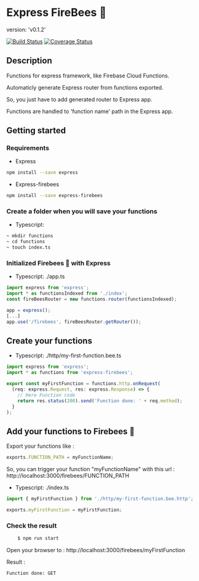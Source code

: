 # Express FireBees 🐝

version: 'v0.1.2'

[![Build Status](https://travis-ci.org/Stayfi/express-firebees.svg?branch=master)](https://travis-ci.org/Stayfi/express-firebees)
[![Coverage Status](https://coveralls.io/repos/github/Stayfi/express-firebees/badge.svg?branch=develop)](https://coveralls.io/github/Stayfi/express-firebees?branch=develop)

## Description

Functions for express framework, like Firebase Cloud Functions.

Automaticly generate Express router from functions exported.

So, you just have to add generated router to Express app.

Functions are handled to 'function name' path in the Express app.

## Getting started

### Requirements

- Express

```bash
npm install --save express
```

- Express-firebees

```bash
npm install --save express-firebees
```

### Create a folder when you will save your functions

- Typescript:

```bash
~ mkdir functions
~ cd functions
~ touch index.ts
```

### Initialized Firebees 🐝 with Express

- Typescript: ./app.ts

```javascript
import express from 'express';
import * as functionsIndexed from './index';
const fireBeesRouter = new functions.router(functionsIndexed);

app = express();
[...]
app.use('/firebees', fireBeesRouter.getRouter());

```

## Create your functions

- Typescript: ./http/my-first-function.bee.ts

```javascript
import express from 'express';
import * as functions from 'express-firebees';

export const myFirstFunction = functions.http.onRequest(
  (req: express.Request, res: express.Response) => {
    // Here Function code
    return res.status(200).send('Function done: ' + req.method);
  }
);
```

## Add your functions to Firebees 🐝

Export your functions like :

```javascript
exports.FUNCTION_PATH = myFunctionName;
```

So, you can trigger your function "myFunctionName" with this url : http://localhost:3000/firebees/FUNCTION_PATH

- Typescript: ./index.ts

```javascript
import { myFirstFunction } from './http/my-first-function.bee.http';

exports.myFirstFunction = myFirstFunction;
```

### Check the result

```bash
    $ npm run start
```

Open your browser to : http://localhost:3000/firebees/myFirstFunction

Result :

```
Function done: GET
```
